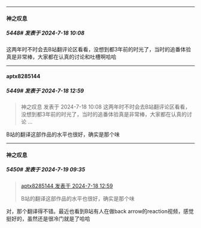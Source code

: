 ﻿
*****

####  神之叹息  
##### 5448#       发表于 2024-7-18 10:08

这两年时不时会去B站翻评论区看看，没想到都3年前的时光了，当时的追番体验真是非常棒，大家都在认真的讨论和吐槽啊哈哈

*****

####  aptx8285144  
##### 5449#       发表于 2024-7-18 12:59

<blockquote>神之叹息 发表于 2024-7-18 10:08
这两年时不时会去B站翻评论区看看，没想到都3年前的时光了，当时的追番体验真是非常棒，大家都在认真的讨论 ...</blockquote>
B站的翻译这部作品的水平也很好，确实是那个味

*****

####  神之叹息  
##### 5450#       发表于 2024-7-19 09:35

<blockquote><a href="httphttps://bbs.saraba1st.com/2b/forum.php?mod=redirect&amp;goto=findpost&amp;pid=65623892&amp;ptid=1970384" target="_blank">aptx8285144 发表于 2024-7-18 12:59</a>

B站的翻译这部作品的水平也很好，确实是那个味</blockquote>
对，那个翻译得不错。最近也看到B站有人在做back arrow的reaction视频，感觉挺好的，虽然还是很冷门就是了哈哈

